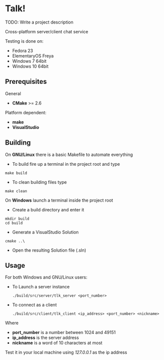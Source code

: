 # Talk!

TODO: Write a project description

Cross-platform server/client chat service

Testing is done on:
  + Fedora 23
  + ElementaryOS Freya
  + Windows 7 64bit
  + Windows 10 64bit

## Prerequisites

General
- **CMake** >= 2.6

Platform dependent:
- **make**
- **VisualStudio**

## Building

On **GNU/Linux** there is a basic Makefile to automate everything

- To build fire up a terminal in the project root and type
```
make build
```
- To clean building files type
```
make clean
```

On **Windows** launch a terminal inside the project root
  - Create a build directory and enter it
  ```
  mkdir build
  cd build
  ```
  - Generate a VisualStudio Solution
  ```
  cmake ..\
  ```
  - Open the resulting Solution file (.sln)

## Usage

For both Windows and GNU/Linux users:

- To Launch a server instance

  ```
  ./build/src/server/tlk_server <port_number>
  ```

- To connect as a client

  ```
  ./build/src/client/tlk_client <ip_address> <port_number> <nickname>
  ```

Where
  - **port_number** is a number between 1024 and 49151
  - **ip_address** is the server address
  - **nickname** is a word of 10 characters at most

Test it in your local machine using *127.0.0.1* as the ip address
